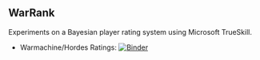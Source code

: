 WarRank
-------

Experiments on a Bayesian player rating system using Microsoft
TrueSkill.

* Warmachine/Hordes Ratings: [![Binder](https://mybinder.org/badge_logo.svg)](https://mybinder.org/v2/gh/ThePlaidMentat/warrank/master?filepath=WarRankTrueSkill.ipynb)

